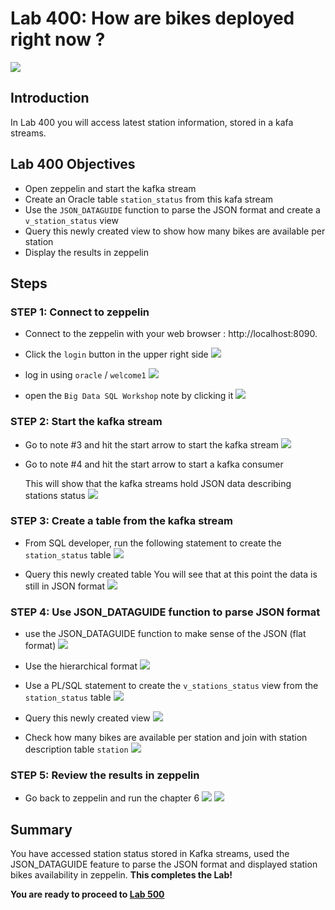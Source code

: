 # Lab 400: How are bikes deployed right now ?

  ![](images/400/Title-400.png)

## Introduction

In Lab 400 you will access latest station information, stored in a kafa streams.

## Lab 400 Objectives

- Open zeppelin and start the kafka stream
- Create an Oracle table `station_status` from this kafa stream
- Use the `JSON_DATAGUIDE` function to parse the JSON format and create a `v_station_status` view
- Query this newly created view to show how many bikes are available per station 
- Display the results in zeppelin

## Steps

### **STEP 1:** Connect to zeppelin 

- Connect to the zeppelin with your web browser : http://localhost:8090.

- Click the `login` button in the upper right side
  ![](images/400/001.png)

- log in using `oracle` / `welcome1` 
    ![](images/400/002.png)

- open the `Big Data SQL Workshop` note by clicking it
    ![](images/400/003.png)

### **STEP 2:** Start the kafka stream
- Go to note #3 and hit the start arrow to start the kafka stream 
    ![](images/400/004.png)
    
- Go to note #4 and hit the start arrow to start a kafka consumer
    
    This will show that the kafka streams hold JSON data describing stations status
    ![](images/400/005.png)

### **STEP 3:** Create a table from the kafka stream
- From SQL developer, run the following statement to create the `station_status` table
    ![](images/400/006.png)

- Query this newly created table
You will see that at this point the data is still in JSON format
    ![](images/400/007.png)

### **STEP 4:** Use JSON_DATAGUIDE function to parse JSON format
- use the JSON_DATAGUIDE function to make sense of the JSON (flat format)
    ![](images/400/008.png)

- Use the hierarchical format
    ![](images/400/009.png)

- Use a PL/SQL statement to create the `v_stations_status` view from the `station_status` table
    ![](images/400/010.png)

- Query this newly created view
    ![](images/400/011.png)

- Check how many bikes are available per station and join with station description table `station` 
    ![](images/400/012.png)

### **STEP 5:** Review the results in zeppelin
- Go back to zeppelin and run the chapter 6 
    ![](images/400/013.png)
    ![](images/400/014.png)

## Summary
You have accessed station status stored in Kafka streams, used the JSON_DATAGUIDE feature to parse the JSON format and displayed station bikes availability in zeppelin.
**This completes the Lab!**

**You are ready to proceed to [Lab 500](LabGuide500.md)**
